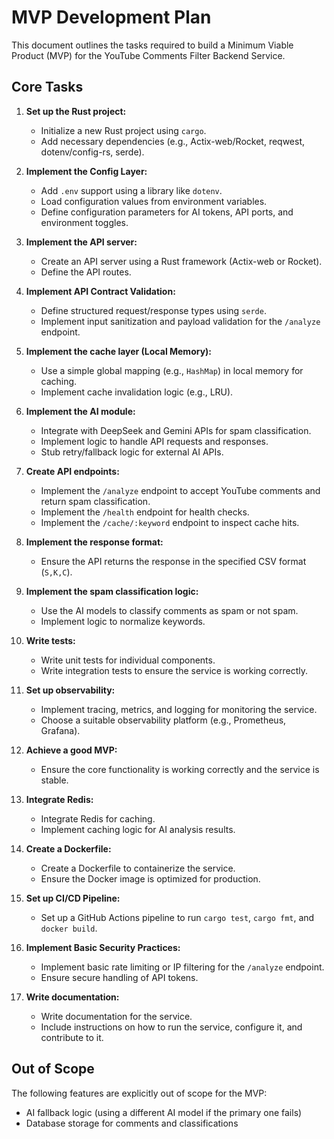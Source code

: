 # MVP Development Plan

This document outlines the tasks required to build a Minimum Viable Product (MVP) for the YouTube Comments Filter Backend Service.

## Core Tasks

1.  **Set up the Rust project:**
    *   Initialize a new Rust project using `cargo`.
    *   Add necessary dependencies (e.g., Actix-web/Rocket, reqwest, dotenv/config-rs, serde).

2.  **Implement the Config Layer:**
    *   Add `.env` support using a library like `dotenv`.
    *   Load configuration values from environment variables.
    *   Define configuration parameters for AI tokens, API ports, and environment toggles.

3.  **Implement the API server:**
    *   Create an API server using a Rust framework (Actix-web or Rocket).
    *   Define the API routes.

4.  **Implement API Contract Validation:**
    *   Define structured request/response types using `serde`.
    *   Implement input sanitization and payload validation for the `/analyze` endpoint.

5.  **Implement the cache layer (Local Memory):**
    *   Use a simple global mapping (e.g., `HashMap`) in local memory for caching.
    *   Implement cache invalidation logic (e.g., LRU).

6.  **Implement the AI module:**
    *   Integrate with DeepSeek and Gemini APIs for spam classification.
    *   Implement logic to handle API requests and responses.
    *   Stub retry/fallback logic for external AI APIs.

7.  **Create API endpoints:**
    *   Implement the `/analyze` endpoint to accept YouTube comments and return spam classification.
    *   Implement the `/health` endpoint for health checks.
    *   Implement the `/cache/:keyword` endpoint to inspect cache hits.

8.  **Implement the response format:**
    *   Ensure the API returns the response in the specified CSV format (`S,K,C`).

9.  **Implement the spam classification logic:**
    *   Use the AI models to classify comments as spam or not spam.
    *   Implement logic to normalize keywords.

10. **Write tests:**
    *   Write unit tests for individual components.
    *   Write integration tests to ensure the service is working correctly.

11. **Set up observability:**
    *   Implement tracing, metrics, and logging for monitoring the service.
    *   Choose a suitable observability platform (e.g., Prometheus, Grafana).

12. **Achieve a good MVP:**
    *   Ensure the core functionality is working correctly and the service is stable.

13. **Integrate Redis:**
    *   Integrate Redis for caching.
    *   Implement caching logic for AI analysis results.

14. **Create a Dockerfile:**
    *   Create a Dockerfile to containerize the service.
    *   Ensure the Docker image is optimized for production.

15. **Set up CI/CD Pipeline:**
    *   Set up a GitHub Actions pipeline to run `cargo test`, `cargo fmt`, and `docker build`.

16. **Implement Basic Security Practices:**
    *   Implement basic rate limiting or IP filtering for the `/analyze` endpoint.
    *   Ensure secure handling of API tokens.

17. **Write documentation:**
    *   Write documentation for the service.
    *   Include instructions on how to run the service, configure it, and contribute to it.

## Out of Scope

The following features are explicitly out of scope for the MVP:

*   AI fallback logic (using a different AI model if the primary one fails)
*   Database storage for comments and classifications
